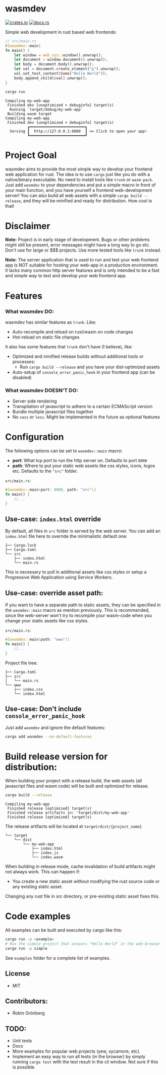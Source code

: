 # wasmdev

[![crates.io](https://img.shields.io/crates/v/wasmdev.svg)](https://crates.io/crates/wasmdev)
[![docs.rs](https://docs.rs/wasmdev/badge.svg)](https://docs.rs/wasmdev)

Simple web development in rust based web frontends:
```rust
// src/main.rs
#[wasmdev::main]
fn main() {
    let window = web_sys::window().unwrap();
    let document = window.document().unwrap();
    let body = document.body().unwrap();
    let val = document.create_element("p").unwrap();
    val.set_text_content(Some("Hello World"));
    body.append_child(&val).unwrap();
}

```
```bash
cargo run
```
```log
Compiling my-web-app
 Finished dev [unoptimized + debuginfo] target(s)
  Running `target/debug/my-web-app`
 Building wasm target
Compiling my-web-app
 Finished dev [unoptimized + debuginfo] target(s)
          ┏━━━━━━━━━━━━━━━━━━━━━━━━━┓
  Serving ┃  http://127.0.0.1:8080  ┃ <= Click to open your app!
          ┗━━━━━━━━━━━━━━━━━━━━━━━━━┛
```

# Project Goal
wasmdev aims to provide the most simple way to develop your frontend web application for rust. The idea is to use `cargo` just like you do with a native/binary executable. No need to install tools like `trunk` or `wasm-pack`. Just add `wasmdev` to your dependencies and put a simple macro in front of your main function, and you have yourself a frontend web-development server! You can also build all web assets with a simple `cargo build --release`, and they will be minified and ready for distribution. How cool is that!

# Disclaimer
**Note:** Project is in early stage of development. Bugs or other problems might still be present, error messages might have a long way to go etc. Don't use for large or $$$ projects. Use more tested tools like `trunk` instead.

**Note:** The server application that is used to run and test your web frontend app is NOT suitable for hosting your web-app in a production environment. It lacks many common http server features and is only intended to be a fast and simple way to test and develop your web frontend app.

# Features
### What wasmdev **DO**:
wasmdev has similar features as `trunk`. Like:
* Auto-recompile and reload on rust/wasm on code changes
* Hot-reload on static file changes

It also has some features that `trunk` don't have (I believe), like:
* Optimized and minified release builds without additional tools or processes:
    * Run `cargo build --release` and you have your dist-optimized assets
* Auto-setup of `console_error_panic_hook` in your frontend app (can be disabled)

### What wasmdev **DOESN'T DO**:
* Server side rendering
* Transpilation of javascript to adhere to a certain ECMAScript version
* Bundle multiple javascript files together
* No `sass` or `less`. Might be implemented in the future as optional features

# Configuration

The following options can be set to `wasmdev::main` macro:
* **port**: What tcp port to run the http server on. Defaults to port `8080`
* **path**: Where to put your static web assets like css styles, icons, logos etc. Defaults to the `"src"` folder.

`src/main.rs`:
```rust
#[wasmdev::main(port: 8080, path: "src")]
fn main() {
    //...
}
```

## Use-case: `index.html` override

By default, all files in `src` folder is served by the web server. You can add an `index.html` file here to override the minimalistic default one:
```
├── Cargo.lock
├── Cargo.toml
└── src
    ├── index.html
    └── main.rs
```
This is necessary to pull in additional assets like css styles or setup a Progressive Web Application using Service Workers.

## Use-case: override asset path:
If you want to have a separate path to static assets, they can be specified in the `wasmdev::main` macro as mention previously. This is recommended, since the web-server won't try to recompile your wasm-code when you change your static assets like css styles.

`src/main.rs`:
```rust
#[wasmdev::main(path: "www")]
fn main() {
    //...
}
```
Project file tree:
```
├── Cargo.toml
├── src
│   └── main.rs
└── www
    ├── index.css
    └── index.html
```

## Use-case: Don't include `console_error_panic_hook`
Just add `wasmdev` and ignore the default features:
```bash
cargo add wasmdev --no-default-features
```

# Build release version for distribution:

When building your project with a release build, the web assets (all javascript files and wasm code) will be built and optimized for release.
```bash
cargo build --release
```
```
Compiling my-web-app
 Finished release [optimized] target(s)
 Finished release artifacts in: 'target/dist/my-web-app'
 Finished release [optimized] target(s)
```
The release artifacts will be located at `target/dist/{project_name}`
```
└── target
    └── dist
        └── my-web-app
            ├── index.html
            ├── index.js
            └── index.wasm
```
When building in release mode, cache invalidation of build artifacts might not always work. This can happen if:
* You create a new static asset without modifying the rust source code or any existing static asset.

Changing any rust file in src directory, or pre-existing static asset fixes this. 

# Code examples

All examples can be built and executed by cargo like this:
```bash
cargo run -p <example>
# Run the simple project that outputs "Hello World" in the web-browser implemented with web_sys bindings:
cargo run -p simple
```
See `examples` folder for a complete list of examples.

## License
* MIT

## Contributors:
* Robin Grönberg

## TODO:

* Unit tests
* Docs
* More examples for popular web projects (yew, sycamore, etc).
* Implement an easy way to run all tests (in the browser) by simply running `cargo test` with the test result in the cli window. Not sure if this is possible.